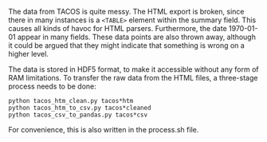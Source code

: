 The data from TACOS is quite messy. The HTML export is broken, since there in many instances is a `<TABLE>` element within the summary field. This causes all kinds of havoc for HTML parsers. Furthermore, the date 1970-01-01 appear in many fields. These data points are also thrown away, although it could be argued that they might indicate that something is wrong on a higher level.

The data is stored in HDF5 format, to make it accessible without any form of RAM limitations. To transfer the raw data from the HTML files, a three-stage process needs to be done:

```
python tacos_htm_clean.py tacos*htm
python tacos_htm_to_csv.py tacos*cleaned
python tacos_csv_to_pandas.py tacos*csv
```

For convenience, this is also written in the process.sh file.